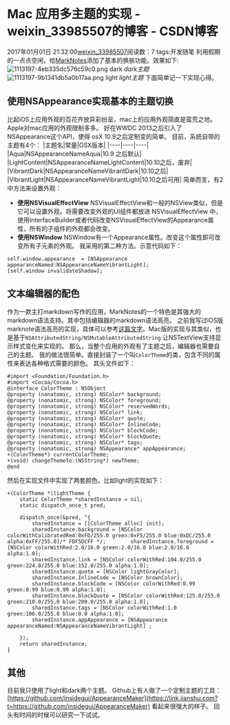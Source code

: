 # Mac 应用多主题的实现 - weixin_33985507的博客 - CSDN博客
2017年01月01日 21:32:00[weixin_33985507](https://me.csdn.net/weixin_33985507)阅读数：7
tags:开发随笔
利用假期的一点点空闲，给[MarkNotes](https://link.jianshu.com?t=https://marknote.github.io/index.html?page=MarkNotes%20%E4%B8%AD%E6%96%87%E8%AF%B4%E6%98%8E.html)添加了基本的换肤功能。效果如下:
![1113197-4eb335dc576c59c0.png](https://upload-images.jianshu.io/upload_images/1113197-4eb335dc576c59c0.png)
dark
*dark主题*
![1113197-9b1341db5a0b17aa.png](https://upload-images.jianshu.io/upload_images/1113197-9b1341db5a0b17aa.png)
light
*light主题*
下面简单记一下实现心得。
## 使用NSAppearance实现基本的主题切换
比起iOS上应用外观的百花齐放异彩纷呈，mac上的应用外观简直是蛮荒之地。Apple对mac应用的外观限制多多。
好在WWDC 2013之后引入了NSAppearance这个API，使得 osX 10.9之后定制变的简单。
目前，系统自带的主题有4个：
|主题名|常量|OSX版本|
|----|----|----|
|Aqua|NSAppearanceNameAqua|10.9 之后默认|
|LightContent|NSAppearanceNameLightContent|10.10之后，废弃|
|VibrantDark|NSAppearanceNameVibrantDark|10.10之后|
|VibrantLight|NSAppearanceNameVibrantLight|10.10之后可用|
简单而言，有2中方法来设置外观：
- **使用NSVisualEffectView** NSVisualEffectView和一般的NSView类似，但是它可以设置外观。将需要改变外观的UI组件都放进 NSVisualEffectView 中，使用InterfaceBuilder或者代码改变NSVisualEffectView的Appearance属性，所有的子组件的外观都会改变。
- **使用NSWindow** NSWindow有一个Appearance属性。改变这个属性即可改变所有子元素的外观。
我采用的第二种方法。示意代码如下：
```
self.window.appearance  = [NSAppearance appearanceNamed:NSAppearanceNameVibrantLight];
[self.window invalidateShadow];
```
## 文本编辑器的配色
作为一款主打markdown写作的应用，MarkNotes的一个特色是其强大的markdown语法支持。其中包括编辑器的markdown语法高亮。
之前我写过iOS版marknote语法高亮的实现，具体可以参考[这篇文字](https://www.jianshu.com/p/12186ff99f00)。Mac版的实现与其类似，也是基于`NSAttributedString/NSMutableAttributedString` 让NSTextView支持显示样式变化来实现的。
那么，当整个应用的外观有了主题之后，编辑器也需要自己的主题。
我的做法很简单。直接封装了一个叫`ColorTheme`的类，包含不同的属性来表达各种格式需要的颜色。
其头文件如下：
```
#import <Foundation/Foundation.h>
#import <Cocoa/Cocoa.h>
@interface ColorTheme : NSObject
@property (nonatomic, strong) NSColor* background;
@property (nonatomic, strong) NSColor* foreground;
@property (nonatomic, strong) NSColor* reservedWords;
@property (nonatomic, strong) NSColor* link;
@property (nonatomic, strong) NSColor* quote;
@property (nonatomic, strong) NSColor* InlineCode;
@property (nonatomic, strong) NSColor* blockCode;
@property (nonatomic, strong) NSColor* blockQuote;
@property (nonatomic, strong) NSColor* tags;
@property (nonatomic, strong) NSAppearance* appAppearance;
+(ColorTheme*) currentColorTheme;
+(void) changeThemeTo:(NSString*) newTheme;
@end
```
然后在实现文件中实现了两套颜色。比如light的实现如下：
```
+(ColorTheme *)lightTheme {
    static ColorTheme *sharedInstance = nil;
    static dispatch_once_t pred;
    
    dispatch_once(&pred, ^{
        sharedInstance = [[ColorTheme alloc] init];
        sharedInstance.background = [NSColor colorWithCalibratedRed:0xFD/255.0 green:0xF5/255.0 blue:0xDC/255.0 alpha:0xFF/255.0]/* FDF5DCFF */;        sharedInstance.foreground = [NSColor colorWithRed:2.0/16.0 green:2.0/16.0 blue:2.0/16.0 alpha:1.0];
        sharedInstance.link = [NSColor colorWithRed:104.0/255.0 green:224.0/255.0 blue:152.0/255.0 alpha:1.0];
        sharedInstance.quote = [NSColor lightGrayColor];
        sharedInstance.InlineCode = [NSColor brownColor];
        sharedInstance.blockCode = [NSColor colorWithRed:0.99 green:0.99 blue:0.99 alpha:1.0];
        sharedInstance.blockQuote = [NSColor colorWithRed:125.0/255.0 green:210.0/255.0 blue:209.0/255.0 alpha:1.0];
        sharedInstance.tags = [NSColor colorWithRed:1.0 green:106.0/255.0 blue:0.0 alpha:1.0];
        sharedInstance.appAppearance = [NSAppearance appearanceNamed:NSAppearanceNameVibrantLight] ;
        
    });
    return sharedInstance;
}
```
## 其他
目前我只使用了light和dark两个主题。
Github上有人做了一个定制主题的工具：[https://github.com/insidegui/AppearanceMaker](https://link.jianshu.com?t=https://github.com/insidegui/AppearanceMaker) 看起来很强大的样子。
回头有时间的时候可以研究一下试试。
